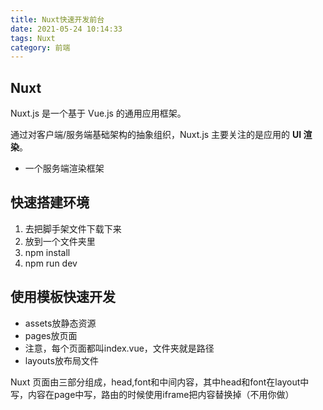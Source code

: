 ```yaml
---
title: Nuxt快速开发前台
date: 2021-05-24 10:14:33
tags: Nuxt
category: 前端
---
```

## Nuxt

Nuxt.js 是一个基于 Vue.js 的通用应用框架。

通过对客户端/服务端基础架构的抽象组织，Nuxt.js 主要关注的是应用的 **UI 渲染**。

- 一个服务端渲染框架

## 快速搭建环境

1. 去把脚手架文件下载下来
2. 放到一个文件夹里
3. npm install
4. npm run dev

## 使用模板快速开发

- assets放静态资源
- pages放页面
- 注意，每个页面都叫index.vue，文件夹就是路径
- layouts放布局文件

Nuxt 页面由三部分组成，head,font和中间内容，其中head和font在layout中写，内容在page中写，路由的时候使用iframe把内容替换掉（不用你做）




